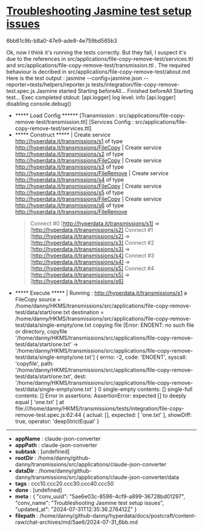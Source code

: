 # [Troubleshooting Jasmine test setup issues](https://claude.ai/chat/5ae6e03c-8596-4cf9-a899-36728bd01297)

6bb61c9b-b8a0-47e9-ade8-4e759bd565b3

Ok, now I think it's running the tests correctly. But they fail, I suspect it's due to the references in src/applications/file-copy-remove-test/services.ttl  and src/applications/file-copy-remove-test/transmission.ttl . The required behaviour is decribed in src/applications/file-copy-remove-test/about.md
Here is the test output :
 jasmine --config=jasmine.json --reporter=tests/helpers/reporter.js tests/integration/file-copy-remove-test.spec.js
Jasmine started
Starting beforeAll...
Finished beforeAll
Starting test...
Exec completed
stdout: [api.logger] log level: info
[api.logger] disabling console.debug()
+ ***** Load Config ******
[Transmission : src/applications/file-copy-remove-test/transmission.ttl]
[Services Config : src/applications/file-copy-remove-test/services.ttl]
+ ***** Construct *****
| Create service <http://hyperdata.it/transmissions/s1> of type <http://hyperdata.it/transmissions/FileCopy>
| Create service <http://hyperdata.it/transmissions/s2> of type <http://hyperdata.it/transmissions/FileCopy>
| Create service <http://hyperdata.it/transmissions/s3> of type <http://hyperdata.it/transmissions/FileRemove>
| Create service <http://hyperdata.it/transmissions/s4> of type <http://hyperdata.it/transmissions/FileCopy>
| Create service <http://hyperdata.it/transmissions/s5> of type <http://hyperdata.it/transmissions/FileCopy>
| Create service <http://hyperdata.it/transmissions/s6> of type <http://hyperdata.it/transmissions/FileRemove>
  > Connect #0 [http://hyperdata.it/transmissions/s1] => [http://hyperdata.it/transmissions/s2]
  > Connect #1 [http://hyperdata.it/transmissions/s2] => [http://hyperdata.it/transmissions/s3]
  > Connect #2 [http://hyperdata.it/transmissions/s3] => [http://hyperdata.it/transmissions/s4]
  > Connect #3 [http://hyperdata.it/transmissions/s4] => [http://hyperdata.it/transmissions/s5]
  > Connect #4 [http://hyperdata.it/transmissions/s5] => [http://hyperdata.it/transmissions/s6]
+ ***** Execute *****
| Running : http://hyperdata.it/transmissions/s1 a FileCopy
source = /home/danny/HKMS/transmissions/src/applications/file-copy-remove-test/data/start/one.txt
destination = /home/danny/HKMS/transmissions/src/applications/file-copy-remove-test/data/single-empty/one.txt
copying file
[Error: ENOENT: no such file or directory, copyfile '/home/danny/HKMS/transmissions/src/applications/file-copy-remove-test/data/start/one.txt' -> '/home/danny/HKMS/transmissions/src/applications/file-copy-remove-test/data/single-empty/one.txt'] {
  errno: -2,
  code: 'ENOENT',
  syscall: 'copyfile',
  path: '/home/danny/HKMS/transmissions/src/applications/file-copy-remove-test/data/start/one.txt',
  dest: '/home/danny/HKMS/transmissions/src/applications/file-copy-remove-test/data/single-empty/one.txt'
}
0
single-empty contents: []
single-full contents: []
Error in assertions: AssertionError: expected [] to deeply equal [ 'one.txt' ]
    at file:///home/danny/HKMS/transmissions/tests/integration/file-copy-remove-test.spec.js:62:44 {
  actual: [],
  expected: [ 'one.txt' ],
  showDiff: true,
  operator: 'deepStrictEqual'
}

---

* **appName** : claude-json-converter
* **appPath** : claude-json-converter
* **subtask** : [undefined]
* **rootDir** : /home/danny/github-danny/transmissions/src/applications/claude-json-converter
* **dataDir** : /home/danny/github-danny/transmissions/src/applications/claude-json-converter/data
* **tags** : ccc10.ccc20.ccc30.ccc40.ccc50
* **done** : [undefined]
* **meta** : {
  "conv_uuid": "5ae6e03c-8596-4cf9-a899-36728bd01297",
  "conv_name": "Troubleshooting Jasmine test setup issues",
  "updated_at": "2024-07-31T12:35:36.276412Z"
}
* **filepath** : /home/danny/github-danny/hyperdata/docs/postcraft/content-raw/chat-archives/md/5ae6/2024-07-31_6bb.md